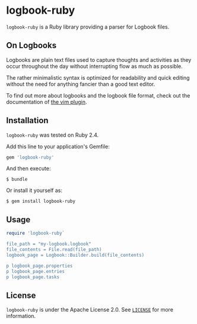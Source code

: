# logbook-ruby

`logbook-ruby` is a Ruby library providing a parser for Logbook files.

## On Logbooks

Logbooks are plain text files used to capture thoughts and activities as they
occur throughout the day without interrupting flow as much as possible.

The rather minimalistic syntax is optimized for readability and quick editing
without the need for anything fancier than a good text editor.

To find out more about logbooks and the logbook file format, check out the
documentation of [the vim plugin](https://github.com/logbooksh/vim-logbook).

## Installation

`logbook-ruby` was tested on Ruby 2.4.

Add this line to your application's Gemfile:

```ruby
gem 'logbook-ruby'
```

And then execute:

    $ bundle

Or install it yourself as:

    $ gem install logbook-ruby

## Usage

```ruby
require 'logbook-ruby`

file_path = "my-logbook.logbook"
file_contents = File.read(file_path)
logbook_page = Logbook::Builder.build(file_contents)

p logbook_page.properties
p logbook_page.entries
p logbook_page.tasks
```

## License

`logbook-ruby` is under the Apache License 2.0. See [`LICENSE`](LICENSE) for more
information.
